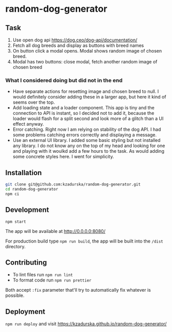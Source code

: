# random-dog-generator

## Task
 
1. Use open dog api https://dog.ceo/dog-api/documentation/
1. Fetch all dog breeds and display as buttons with breed names
1. On button click a modal opens. Modal shows random image of chosen breed.
1. Modal has two buttons: close modal, fetch another random image of chosen breed

### What I considered doing but did not in the end

- Have separate actions for resetting image and chosen breed to null. I would definitely consider adding these in a larger app, but here it kind of seems over the top.
- Add loading state and a loader component. This app is tiny and the connection to API is instant, so I decided not to add it, because the loader would flash for a split second and look more of a glitch than a UI effect anyway.
- Error catching. Right now I am relying on stability of the dog API. I had some problems catching errors correctly and displaying a message. 
- Use an external UI library. I added some basic styling but not installed any library. I do not know any on the top of my head and looking for one and playing with it woulkd add a few hours to the task. As would adding some concrete styles here. I went for simplicity. 

## Installation

```bash
git clone git@github.com:kzadurska/random-dog-generator.git
cd random-dog-generator
npm ci
```

## Development

`npm start`

The app will be available at http://0.0.0.0:8080/

For production build type `npm run build`, the app will be built into the `/dist` directory.

## Contributing

* To lint files run `npm run lint`
* To format code run `npm run prettier`

Both accept `:fix` parameter that'll try to automatically fix whatever is possible.

## Deployment

`npm run deploy` and visit https://kzadurska.github.io/random-dog-generator/